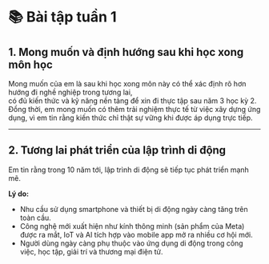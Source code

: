 # 📚 Bài tập tuần 1

## 1. Mong muốn và định hướng sau khi học xong môn học
Mong muốn của em là sau khi học xong môn này có thể xác định rõ hơn hướng đi nghề nghiệp trong tương lai,  
có đủ kiến thức và kỹ năng nền tảng để xin đi thực tập sau năm 3 học kỳ 2.  
Đồng thời, em mong muốn có thêm trải nghiệm thực tế từ việc xây dựng ứng dụng, vì em tin rằng kiến thức chỉ thật sự vững khi được áp dụng trực tiếp.

---

## 2. Tương lai phát triển của lập trình di động
Em tin rằng trong 10 năm tới, lập trình di động sẽ tiếp tục phát triển mạnh mẽ.  

**Lý do:**
- Nhu cầu sử dụng smartphone và thiết bị di động ngày càng tăng trên toàn cầu.  
- Công nghệ mới xuất hiện như kính thông minh (sản phẩm của Meta) được ra mắt, IoT và AI tích hợp vào mobile app mở ra nhiều cơ hội mới.  
- Người dùng ngày càng phụ thuộc vào ứng dụng di động trong công việc, học tập, giải trí và thương mại điện tử.  
